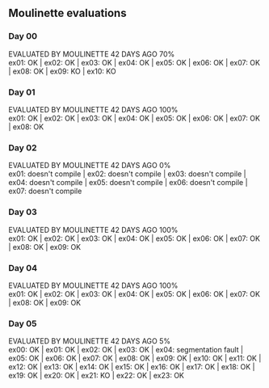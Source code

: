 ## Moulinette evaluations

### Day 00

EVALUATED BY MOULINETTE 42 DAYS AGO 70%  
ex01: OK | ex02: OK | ex03: OK | ex04: OK | ex05: OK | ex06: OK | ex07: OK | ex08: OK | ex09: KO | ex10: KO

### Day 01

EVALUATED BY MOULINETTE 42 DAYS AGO 100%  
ex01: OK | ex02: OK | ex03: OK | ex04: OK | ex05: OK | ex06: OK | ex07: OK | ex08: OK

### Day 02

EVALUATED BY MOULINETTE 42 DAYS AGO 0%  
ex01: doesn't compile | ex02: doesn't compile | ex03: doesn't compile | ex04: doesn't compile | ex05: doesn't compile | ex06: doesn't compile | ex07: doesn't compile

### Day 03

EVALUATED BY MOULINETTE 42 DAYS AGO 100%  
ex01: OK | ex02: OK | ex03: OK | ex04: OK | ex05: OK | ex06: OK | ex07: OK | ex08: OK | ex09: OK

### Day 04

EVALUATED BY MOULINETTE 42 DAYS AGO 100%  
ex01: OK | ex02: OK | ex03: OK | ex04: OK | ex05: OK | ex06: OK | ex07: OK | ex08: OK | ex09: OK

### Day 05

EVALUATED BY MOULINETTE 42 DAYS AGO 5%  
ex00: OK | ex01: OK | ex02: OK | ex03: OK | ex04: segmentation fault | ex05: OK | ex06: OK | ex07: OK | ex08: OK | ex09: OK | ex10: OK | ex11: OK | ex12: OK | ex13: OK | ex14: OK | ex15: OK | ex16: OK | ex17: OK | ex18: OK | ex19: OK | ex20: OK | ex21: KO | ex22: OK | ex23: OK
